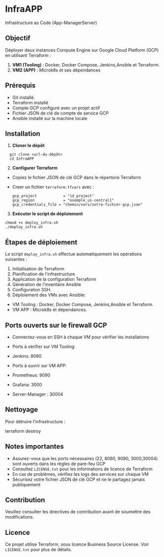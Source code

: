 # InfraAPP

Infrastructure as Code (App-ManagerServer)

## Objectif

Déployer deux instances Compute Engine sur Google Cloud Platform (GCP) en utilisant Terraform :

1. **VM1 (Tooling)** : Docker, Docker Compose, Jenkins,Ansible et Terraform.
2. **VM2 (APP)** : Microk8s et ses dépendances

## Prérequis
- Git installé.
- Terraform installé
- Compte GCP configuré avec un projet actif
- Fichier JSON de clé de compte de service GCP
- Ansible installé sur la machine locale

## Installation

1. **Cloner le dépôt**
```
  git clone <url-du-dépôt>
  cd InfraAPP
```
2. **Configurer Terraform**
- Copiez le fichier JSON de clé GCP dans le répertoire Terraform
- Creer un fichier `terraform.tfvars` avec :

  ```
  gcp_project            = "id_project"
  gcp_region             = "exemple_us-central1"
  gcp_credentials_file = "chemin/vers/votre-fichier-gcp.json"

  ```

3. **Exécuter le script de déploiement**
```
chmod +x deploy_infra.sh
./deploy_infra.sh

```

## Étapes de déploiement

Le script `deploy_infra.sh` effectue automatiquement les opérations suivantes :

1. Initialisation de Terraform
2. Planification de l'infrastructure
3. Application de la configuration Terraform
4. Génération de l'inventaire Ansible
5. Configuration SSH.
6. Déploiement des VMs avec Ansible:
- VM Tooling : Docker, Docker Compose, Jenkins,Ansible et Terraform.
- VM APP : Microk8s et dépendances.

## Ports ouverts sur le firewall GCP

- Connectez-vous en SSH à chaque VM pour vérifier les installations

- Ports à vérifier sur VM Tooling:
- Jenkins: 8080

- Ports à ouvrir sur VM APP:

- Prometheus: 9090
- Grafana: 3000
- Server-Manager : 30004

## Nettoyage

Pour détruire l'infrastructure :

terraform destroy

## Notes importantes

- Assurez-vous que les ports nécessaires (22, 8080, 9090, 3000,30004) sont ouverts dans les règles de pare-feu GCP 
- Consultez `LICENSE.txt` pour les informations de licence de Terraform
- En cas de problèmes, vérifiez les logs des services sur chaque VM
- Sécurisez votre fichier JSON de clé GCP et ne le partagez jamais publiquement

## Contribution

Veuillez consulter les directives de contribution avant de soumettre des modifications.

## Licence

Ce projet utilise Terraform, sous licence Business Source License. Voir `LICENSE.txt` pour plus de détails.